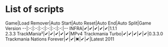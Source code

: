 ﻿# List of scripts
Game|Load Remover|Auto Start|Auto Reset|Auto End|Auto Split|Game Version
--|:-:|:-:|:-:|:-:|:-:|:-:|--
INFRA|✔|✔|✔|✔|✔|1.1.1<br>2.3.3
TrackMania²|✔|✔|✔|✔|✔|MPv4
Trackmania Turbo|✔|✔|✔|✔|✔|0.3.3.0
Trackmania Nations Forever|✔|✔|✖|✔|✔|Latest 2011